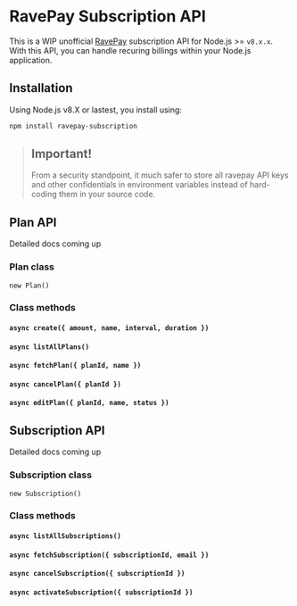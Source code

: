 # RavePay Subscription API
This is a WIP unofficial [RavePay](https://ravepay.flutterwave.com) subscription API for Node.js >= `v8.x.x`. With this API, you can handle recuring billings within your Node.js application.

## Installation
Using Node.js v8.X or lastest, you install using:

```sh
npm install ravepay-subscription
```

> ## Important!
> From a security standpoint, it much safer to store all ravepay API keys and other confidentials in environment variables instead of hard-coding them in your source code.

## Plan API
Detailed docs coming up

### Plan class
`new Plan()`

### Class methods
#### `async create({ amount, name, interval, duration })`

#### `async listAllPlans()`

#### `async fetchPlan({ planId, name })`

#### `async cancelPlan({ planId })`

#### `async editPlan({ planId, name, status })`


## Subscription API
Detailed docs coming up

### Subscription class
`new Subscription()`


### Class methods
#### `async listAllSubscriptions()`

#### `async fetchSubscription({ subscriptionId, email })`

#### `async cancelSubscription({ subscriptionId })`

#### `async activateSubscription({ subscriptionId })`